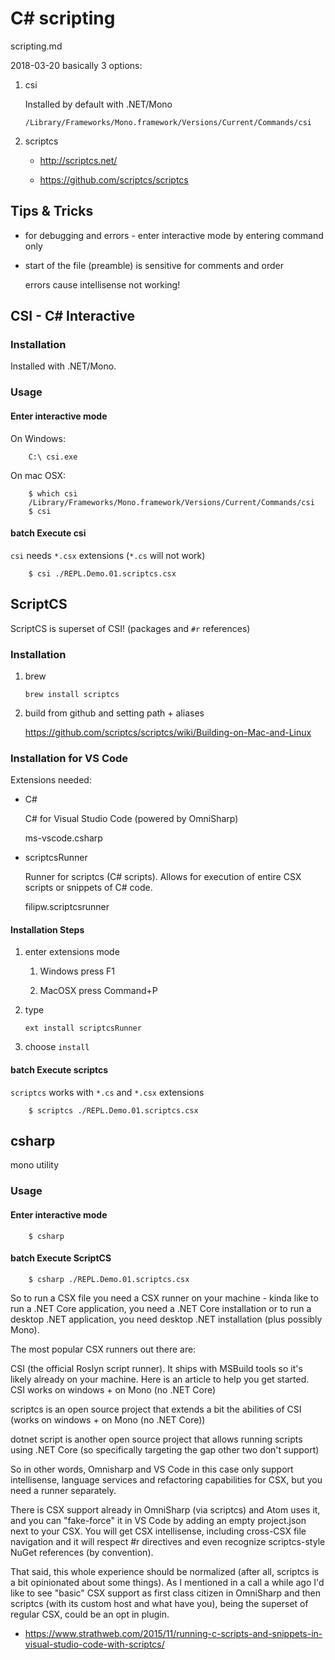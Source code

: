 # C# scripting

scripting.md

2018-03-20 basically 3 options:

1.  csi

    Installed by default with .NET/Mono

    `/Library/Frameworks/Mono.framework/Versions/Current/Commands/csi`

2.  scriptcs

    *   http://scriptcs.net/

    *   https://github.com/scriptcs/scriptcs



## Tips & Tricks

*   for debugging and errors - enter interactive mode by entering command only

*   start of the file (preamble) is sensitive for comments and order 

    errors cause intellisense not working!



## CSI - C# Interactive

### Installation

Installed with .NET/Mono.

### Usage

#### Enter interactive mode

On Windows:

```
    C:\ csi.exe
```

On mac OSX:

```
    $ which csi
    /Library/Frameworks/Mono.framework/Versions/Current/Commands/csi
    $ csi
```

#### batch Execute csi

`csi` needs `*.csx` extensions (`*.cs` will not work)

```
    $ csi ./REPL.Demo.01.scriptcs.csx 
```

## ScriptCS

ScriptCS is superset of CSI! (packages and `#r` references)

### Installation

1.  brew

    `brew install scriptcs`

2.  build from github and setting path + aliases

    https://github.com/scriptcs/scriptcs/wiki/Building-on-Mac-and-Linux
    
### Installation for VS Code

Extensions needed:

*   C#

    C# for Visual Studio Code (powered by OmniSharp)

    ms-vscode.csharp
    
*   scriptcsRunner

    Runner for scriptcs (C# scripts). Allows for execution of entire CSX scripts or 
    snippets of C# code.

    filipw.scriptcsrunner

#### Installation Steps

1.  enter extensions mode

    1.  Windows press F1

    2.  MacOSX press Command+P

2.  type

    `ext install scriptcsRunner`

3.  choose `install`

#### batch Execute scriptcs

`scriptcs` works with `*.cs` and `*.csx` extensions

```
    $ scriptcs ./REPL.Demo.01.scriptcs.csx 
```



## csharp

mono utility

### Usage

#### Enter interactive mode

```
    $ csharp
```

#### batch Execute ScriptCS

```
    $ csharp ./REPL.Demo.01.scriptcs.csx 
```

So to run a CSX file you need a CSX runner on your machine - kinda like to run a 
.NET Core application, you need a .NET Core installation or to run a desktop .NET 
application, you need desktop .NET installation (plus possibly Mono).

The most popular CSX runners out there are:

CSI (the official Roslyn script runner). It ships with MSBuild tools so it's likely 
already on your machine. Here is an article to help you get started. CSI works on 
windows + on Mono (no .NET Core)

scriptcs is an open source project that extends a bit the abilities of CSI (works on 
windows + on Mono (no .NET Core))

dotnet script is another open source project that allows running scripts using .NET Core 
(so specifically targeting the gap other two don't support)

So in other words, Omnisharp and VS Code in this case only support intellisense, language 
services and refactoring capabilities for CSX, but you need a runner separately.


There is CSX support already in OmniSharp (via scriptcs) and Atom uses it, and you can 
"fake-force" it in VS Code by adding an empty project.json next to your CSX. You will get 
CSX intellisense, including cross-CSX file navigation and it will respect #r directives 
and even recognize scriptcs-style NuGet references (by convention).

That said, this whole experience should be normalized (after all, scriptcs is a bit 
opinionated about some things). As I mentioned in a call a while ago I'd like to see 
"basic" CSX support as first class citizen in OmniSharp and then scriptcs (with its custom 
host and what have you), being the superset of regular CSX, could be an opt in plugin.


*   https://www.strathweb.com/2015/11/running-c-scripts-and-snippets-in-visual-studio-code-with-scriptcs/

